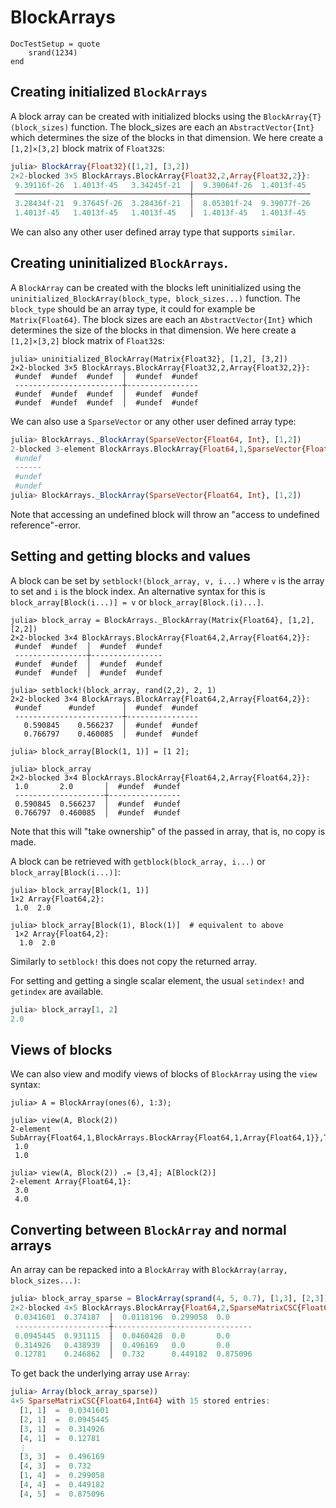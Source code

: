 # BlockArrays

```@meta
DocTestSetup = quote
    srand(1234)
end
```


## Creating initialized `BlockArrays`

A block array can be created with initialized blocks using the `BlockArray{T}(block_sizes)`
function. The block_sizes are each an `AbstractVector{Int}` which determines the size of the blocks in that dimension. We here create a `[1,2]×[3,2]` block matrix of `Float32`s:
```julia
julia> BlockArray{Float32}([1,2], [3,2])
2×2-blocked 3×5 BlockArrays.BlockArray{Float32,2,Array{Float32,2}}:
 9.39116f-26  1.4013f-45   3.34245f-21  │  9.39064f-26  1.4013f-45
 ───────────────────────────────────────┼──────────────────────────
 3.28434f-21  9.37645f-26  3.28436f-21  │  8.05301f-24  9.39077f-26
 1.4013f-45   1.4013f-45   1.4013f-45   │  1.4013f-45   1.4013f-45
```
We can also any other user defined array type that supports `similar`.

## Creating uninitialized `BlockArrays`.

A `BlockArray` can be created with the blocks left uninitialized using the `uninitialized_BlockArray(block_type, block_sizes...)` function.
The `block_type` should be an array type, it could for example be `Matrix{Float64}`. The block sizes are each an `AbstractVector{Int}` which determines the size of the blocks in that dimension. We here create a `[1,2]×[3,2]` block matrix of `Float32`s:

```jldoctest
julia> uninitialized_BlockArray(Matrix{Float32}, [1,2], [3,2])
2×2-blocked 3×5 BlockArrays.BlockArray{Float32,2,Array{Float32,2}}:
 #undef  #undef  #undef  │  #undef  #undef
 ------------------------┼----------------
 #undef  #undef  #undef  │  #undef  #undef
 #undef  #undef  #undef  │  #undef  #undef
```

We can also use a `SparseVector` or any other user defined array type:

```jl
julia> BlockArrays._BlockArray(SparseVector{Float64, Int}, [1,2])
2-blocked 3-element BlockArrays.BlockArray{Float64,1,SparseVector{Float64,Int64}}:
 #undef
 ------
 #undef
 #undef
julia> BlockArrays._BlockArray(SparseVector{Float64, Int}, [1,2])
```

Note that accessing an undefined block will throw an "access to undefined reference"-error.

## Setting and getting blocks and values

A block can be set by `setblock!(block_array, v, i...)` where `v` is the array to set and `i` is the block index.
An alternative syntax for this is `block_array[Block(i...)] = v` or
`block_array[Block.(i)...]`.

```jldoctest
julia> block_array = BlockArrays._BlockArray(Matrix{Float64}, [1,2], [2,2])
2×2-blocked 3×4 BlockArrays.BlockArray{Float64,2,Array{Float64,2}}:
 #undef  #undef  │  #undef  #undef
 ----------------┼----------------
 #undef  #undef  │  #undef  #undef
 #undef  #undef  │  #undef  #undef

julia> setblock!(block_array, rand(2,2), 2, 1)
2×2-blocked 3×4 BlockArrays.BlockArray{Float64,2,Array{Float64,2}}:
 #undef      #undef      │  #undef  #undef
 ------------------------┼----------------
   0.590845    0.566237  │  #undef  #undef
   0.766797    0.460085  │  #undef  #undef

julia> block_array[Block(1, 1)] = [1 2];

julia> block_array
2×2-blocked 3×4 BlockArrays.BlockArray{Float64,2,Array{Float64,2}}:
 1.0       2.0       │  #undef  #undef
 --------------------┼----------------
 0.590845  0.566237  │  #undef  #undef
 0.766797  0.460085  │  #undef  #undef
```

Note that this will "take ownership" of the passed in array, that is, no copy is made.

A block can be retrieved with `getblock(block_array, i...)` or `block_array[Block(i...)]`:

```jldoctest
julia> block_array[Block(1, 1)]
1×2 Array{Float64,2}:
 1.0  2.0

julia> block_array[Block(1), Block(1)]  # equivalent to above
 1×2 Array{Float64,2}:
  1.0  2.0
```

Similarly to `setblock!` this does not copy the returned array.

For setting and getting a single scalar element, the usual `setindex!` and `getindex` are available.

```jl
julia> block_array[1, 2]
2.0
```

## Views of blocks

We can also view and modify views of blocks of `BlockArray` using the `view` syntax:
```jldoctest
julia> A = BlockArray(ones(6), 1:3);

julia> view(A, Block(2))
2-element SubArray{Float64,1,BlockArrays.BlockArray{Float64,1,Array{Float64,1}},Tuple{BlockArrays.BlockSlice},false}:
 1.0
 1.0

julia> view(A, Block(2)) .= [3,4]; A[Block(2)]
2-element Array{Float64,1}:
 3.0
 4.0
```



## Converting between `BlockArray` and normal arrays

An array can be repacked into a `BlockArray` with `BlockArray(array, block_sizes...)`:

```jl
julia> block_array_sparse = BlockArray(sprand(4, 5, 0.7), [1,3], [2,3])
2×2-blocked 4×5 BlockArrays.BlockArray{Float64,2,SparseMatrixCSC{Float64,Int64}}:
 0.0341601  0.374187  │  0.0118196  0.299058  0.0     
 ---------------------┼-------------------------------
 0.0945445  0.931115  │  0.0460428  0.0       0.0     
 0.314926   0.438939  │  0.496169   0.0       0.0     
 0.12781    0.246862  │  0.732      0.449182  0.875096
```

To get back the underlying array use `Array`:

```jl
julia> Array(block_array_sparse))
4×5 SparseMatrixCSC{Float64,Int64} with 15 stored entries:
  [1, 1]  =  0.0341601
  [2, 1]  =  0.0945445
  [3, 1]  =  0.314926
  [4, 1]  =  0.12781
  ⋮
  [3, 3]  =  0.496169
  [4, 3]  =  0.732
  [1, 4]  =  0.299058
  [4, 4]  =  0.449182
  [4, 5]  =  0.875096
```
